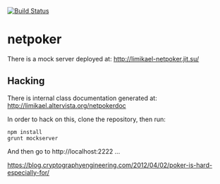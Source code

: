 [![Build Status](https://travis-ci.org/limikael/netpoker.svg?branch=master)](https://travis-ci.org/limikael/netpoker)

netpoker
========

There is a mock server deployed at: http://limikael-netpoker.jit.su/

Hacking
-------

There is internal class documentation generated at: http://limikael.altervista.org/netpokerdoc

In order to hack on this, clone the repository, then run:

    npm install
    grunt mockserver

And then go to http://localhost:2222
...

https://blog.cryptographyengineering.com/2012/04/02/poker-is-hard-especially-for/